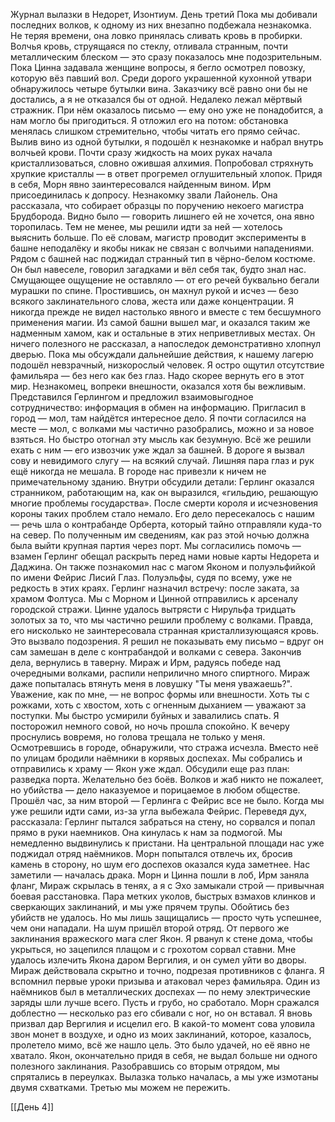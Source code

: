 Журнал вылазки в Недорет, Изонтиум. День третий
Пока мы добивали последних волков, к одному из них внезапно подбежала незнакомка. Не теряя времени, она ловко принялась сливать кровь в пробирки. Волчья кровь, струящаяся по стеклу, отливала странным, почти металлическим блеском — это сразу показалось мне подозрительным. Пока Цинна задавала женщине вопросы, я бегло осмотрел повозку, которую вёз павший вол. Среди дорого украшенной кухонной утвари обнаружилось четыре бутылки вина. Заказчику всё равно они бы не достались, а я не отказался бы от одной.
Недалеко лежал мёртвый стражник. При нём оказалось письмо — ему оно уже не понадобится, а нам могло бы пригодиться. Я отложил его на потом: обстановка менялась слишком стремительно, чтобы читать его прямо сейчас. Вылив вино из одной бутылки, я подошёл к незнакомке и набрал внутрь волчьей крови. Почти сразу жидкость на моих руках начала кристаллизоваться, словно ожившая алхимия. Попробовал стряхнуть хрупкие кристаллы — в ответ прогремел оглушительный хлопок.
Придя в себя, Морн явно заинтересовался найденным вином. Ирм присоединилась к допросу. Незнакомку звали Лайонель. Она рассказала, что собирает образцы по поручению некоего магистра Брудборода. Видно было — говорить лишнего ей не хочется, она явно торопилась. Тем не менее, мы решили идти за ней — хотелось выяснить больше.
По её словам, магистр проводит эксперименты в башне неподалёку и якобы никак не связан с волчьими нападениями. Рядом с башней нас поджидал странный тип в чёрно-белом костюме. Он был навеселе, говорил загадками и вёл себя так, будто знал нас. Смущающее ощущение не оставляло — от его речей буквально бегали мурашки по спине. Простившись, он махнул рукой и исчез — безо всякого заклинательного слова, жеста или даже концентрации. Я никогда прежде не видел настолько явного и вместе с тем бесшумного применения магии.
Из самой башни вышел маг, и оказался таким же надменным хамом, как и остальные в этих неприветливых местах. Он ничего полезного не рассказал, а напоследок демонстративно хлопнул дверью. Пока мы обсуждали дальнейшие действия, к нашему лагерю подошёл невзрачный, низкорослый человек. Я остро ощутил отсутствие фамильяра — без него как без глаз. Надо скорее вернуть его в этот мир.
Незнакомец, вопреки внешности, оказался хотя бы вежливым. Представился Герлингом и предложил взаимовыгодное сотрудничество: информация в обмен на информацию. Пригласил в город — мол, там найдётся интересное дело. Я почти согласился на месте — мол, с волками мы частично разобрались, можно и за новое взяться. Но быстро отогнал эту мысль как безумную. Всё же решили ехать с ним — его извозчик уже ждал за башней.
В дороге я вызвал сову и невидимого слугу — на всякий случай. Лишняя пара глаз и рук ещё никогда не мешала. В городе нас привезли к ничем не примечательному зданию. Внутри обсудили детали: Герлинг оказался странником, работающим на, как он выразился, «гильдию, решающую многие проблемы государства». После смерти короля и исчезновения короны таких проблем стало немало. Его дело пересекалось с нашим — речь шла о контрабанде Орберта, который тайно отправляли куда-то на север.
По полученным им сведениям, как раз этой ночью должна была выйти крупная партия через порт. Мы согласились помочь — взамен Герлинг обещал раскрыть перед нами новые карты Недорета и Даджина. Он также познакомил нас с магом Яконом и полуэльфийкой по имени Фейрис Лисий Глаз. Полуэльфы, судя по всему, уже не редкость в этих краях. Герлинг назначил встречу: после заката, за храмом Фолтуса.
Мы с Морном и Цинной отправились к арсеналу городской стражи. Цинне удалось вытрясти с Нирульфа тридцать золотых за то, что мы частично решили проблему с волками. Правда, его нисколько не заинтересовала странная кристаллизующаяся кровь. Это вызвало подозрения. Я решил не показывать ему письмо – вдруг он сам замешан в деле с контрабандой и волками с севера.
Закончив дела, вернулись в таверну. Мираж и Ирм, радуясь победе над очередными волками, распили неприлично много спиртного. Мираж даже попыталась втянуть меня в ловушку "Ты меня уважаешь?". Уважение, как по мне, — не вопрос формы или внешности. Хоть ты с рожками, хоть с хвостом, хоть с огненным дыханием — уважают за поступки. Мы быстро усмирили буйных и завалились спать.
Я посторожил немного совой, но ночь прошла спокойно. К вечеру проснулись вовремя, но голова трещала не только у меня. Осмотревшись в городе, обнаружили, что стража исчезла. Вместо неё по улицам бродили наёмники в корявых доспехах.
Мы собрались и отправились к храму — Якон уже ждал. Обсудили еще раз план: разведка порта. Желательно без боёв. Волков и жаб никто не пожалеет, но убийства — дело наказуемое и порицаемое в любом обществе. Прошёл час, за ним второй — Герлинга с Фейрис все не было. Когда мы уже решили идти сами, из-за угла выбежала Фейрис. Переведя дух, рассказала: Герлинг пытался забраться на стену, но сорвался и попал прямо в руки наемников. Она кинулась к нам за подмогой. Мы немедленно выдвинулись к пристани. На центральной площади нас уже поджидал отряд наёмников. Морн попытался отвлечь их, бросив камень в сторону, но шум его доспехов оказался куда заметнее. Нас заметили — началась драка.
Морн и Цинна пошли в лоб, Ирм заняла фланг, Мираж скрылась в тенях, а я с Эхо замыкали строй — привычная боевая расстановка. Пара метких уколов, быстрых взмахов клинков и сверкающих заклинаний, и мы уже прячем трупы. Обойтись без убийств не удалось. Но мы лишь защищались — просто чуть успешнее, чем они нападали.
На шум пришёл второй отряд. От первого же заклинания вражеского мага слег Якон. Я рванул к стене дома, чтобы укрыться, но зацепился плащом и с грохотом сорвал ставни. Мне удалось излечить Якона даром Вергилия, и он сумел уйти во дворы.
Мираж действовала скрытно и точно, подрезая противников с фланга. Я вспомнил первые уроки призыва и атаковал через фамильяра. Один из наёмников был в металлических доспехах — по нему электрические заряды шли лучше всего. Пусть и грубо, но сработало.
Морн сражался доблестно — несколько раз его сбивали с ног, но он вставал. Я вновь призвал дар Вергилия и исцелил его. В какой-то момент сова уловила звон монет в воздухе, и одно из моих заклинаний, которое, казалось, пролетело мимо, всё же нашло цель. Это было удачей, но её явно не хватало. Якон, окончательно придя в себя, не выдал больше ни одного полезного заклинания.
Разобравшись со вторым отрядом, мы спрятались в переулках. Вылазка только началась, а мы уже измотаны двумя схватками. Третью мы можем не пережить.

[[День 4]]
